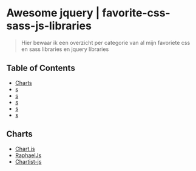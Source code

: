 Awesome jquery | favorite-css-sass-js-libraries
===============

> Hier bewaar ik een overzicht per categorie van al mijn favoriete css en sass libraries en jquery libraries

## Table of Contents

- [Charts](#charts)
- [s](#)
- [s](#)
- [s](#)
- [s](#)
- [s](#)

## Charts
* [Chart.js](https://github.com/chartjs/Chart.js)
* [RaphaelJs](https://github.com/DmitryBaranovskiy/raphael)
* [Chartist-js](https://github.com/gionkunz/chartist-js)
